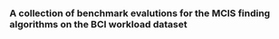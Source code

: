 ### A collection of benchmark evalutions for the MCIS finding algorithms on the BCI workload dataset
